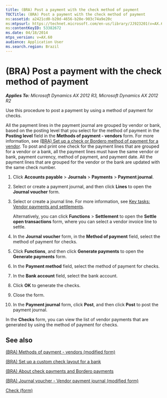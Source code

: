 ```yaml
---
title: (BRA) Post a payment with the check method of payment
TOCTitle: (BRA) Post a payment with the check method of payment
ms:assetid: a2421cd0-b20d-4656-b20e-903c74a9e20c
ms:mtpsurl: https://technet.microsoft.com/en-us/library/JJ923201(v=AX.60)
ms:contentKeyID: 53382672
ms.date: 04/18/2014
mtps_version: v=AX.60
audience: Application User
ms.search.region: Brazil
---
```


# (BRA) Post a payment with the check method of payment 


_**Applies To:** Microsoft Dynamics AX 2012 R3, Microsoft Dynamics AX 2012 R2_

Use this procedure to post a payment by using a method of payment for checks.

All the payment lines in the payment journal are grouped by vendor or bank, based on the posting level that you select for the method of payment in the **Posting level** field in the **Methods of payment - vendors** form. For more information, see [(BRA) Set up a check or Bordero method of payment for a vendor](bra-set-up-a-check-or-bordero-method-of-payment-for-a-vendor.md). To post and print one check for the payment lines that are grouped for a vendor or a bank, all the payment lines must have the same vendor or bank, payment currency, method of payment, and payment date. All the payment lines that are grouped for the vendor or the bank are updated with the same check number.

1.  Click **Accounts payable** \> **Journals** \> **Payments** \> **Payment journal**.

2.  Select or create a payment journal, and then click **Lines** to open the **Journal voucher** form.

3.  Select or create a journal line. For more information, see [Key tasks: Vendor payments and settlements](key-tasks-vendor-payments-and-settlements.md).
    
    Alternatively, you can click **Functions** \> **Settlement** to open the **Settle open transactions** form, where you can select a vendor invoice line to settle.

4.  In the **Journal voucher** form, in the **Method of payment** field, select the method of payment for checks.

5.  Click **Functions**, and then click **Generate payments** to open the **Generate payments** form.

6.  In the **Payment method** field, select the method of payment for checks.

7.  In the **Bank account** field, select the bank account.

8.  Click **OK** to generate the checks.

9.  Close the form.

10. In the **Payment journal** form, click **Post**, and then click **Post** to post the payment journal.

In the **Checks** form, you can view the list of vendor payments that are generated by using the method of payment for checks.

## See also

[(BRA) Methods of payment - vendors (modified form)](https://technet.microsoft.com/en-us/library/jj923217\(v=ax.60\))

[(BRA) Set up a custom check layout for a bank](bra-set-up-a-custom-check-layout-for-a-bank.md)

[(BRA) About check payments and Bordero payments](bra-about-check-payments-and-bordero-payments.md)

[(BRA) Journal voucher - Vendor payment journal (modified form)](https://technet.microsoft.com/en-us/library/jj933534\(v=ax.60\))

[Check (form)](https://technet.microsoft.com/en-us/library/aa588011\(v=ax.60\))

  


